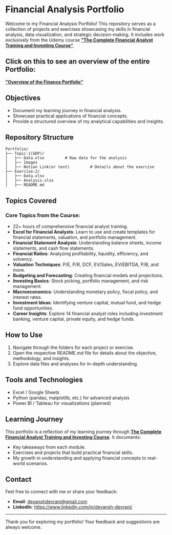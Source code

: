 # Financial Analysis Portfolio

Welcome to my Financial Analysis Portfolio! This repository serves as a collection of projects and exercises showcasing my skills in financial analysis, data visualization, and strategic decision-making. It includes work exclusively from the Udemy course **["The Complete Financial Analyst Training and Investing Course"](https://www.udemy.com/course/the-complete-financial-analyst-training-and-investing-course/?srsltid=AfmBOoqnLt8arKXkMuY1Z63FyWAeIsW4Ksl8W3Jb7lc4ndQW3q-tZT4X)**.

## Click on this to see an overview of the entire Portfolio:
**["Overview of the Finance Portfolio"](https://pleasant-trollius-36d.notion.site/Devansh-Devrani-Financial-Analysis-Portfolio-17e514cf88a680b58cc6ea535bbd14ca?pvs=4)**

## Objectives
- Document my learning journey in financial analysis.
- Showcase practical applications of financial concepts.
- Provide a structured overview of my analytical capabilities and insights.

## Repository Structure
```
Portfolio/
├── Topic-1(GDP)/
│   ├── Data.xlsx         # Raw data for the analysis
│   ├── Images
│   ├── Notion Link(or text)         # Details about the exercise
├── Exercise-2/
│   ├── Data.xlsx
│   ├── Analysis.xlsx
│   ├── README.md
```

## Topics Covered
### Core Topics from the Course:
- 22+ hours of comprehensive financial analyst training.
- **Excel for Financial Analysts**: Learn to use and create templates for financial statements, valuation, and portfolio management.
- **Financial Statement Analysis**: Understanding balance sheets, income statements, and cash flow statements.
- **Financial Ratios**: Analyzing profitability, liquidity, efficiency, and solvency.
- **Valuation Techniques**: P/E, P/R, DCF, EV/Sales, EV/EBITDA, P/B, and more.
- **Budgeting and Forecasting**: Creating financial models and projections.
- **Investing Basics**: Stock picking, portfolio management, and risk management.
- **Macroeconomics**: Understanding monetary policy, fiscal policy, and interest rates.
- **Investment Ideas**: Identifying venture capital, mutual fund, and hedge fund opportunities.
- **Career Insights**: Explore 14 financial analyst roles including investment banking, venture capital, private equity, and hedge funds.

## How to Use
1. Navigate through the folders for each project or exercise.
2. Open the respective README.md file for details about the objective, methodology, and insights.
3. Explore data files and analyses for in-depth understanding.

## Tools and Technologies
- Excel / Google Sheets
- Python (pandas, matplotlib, etc.) for advanced analysis
- Power BI / Tableau for visualizations (planned)

## Learning Journey
This portfolio is a reflection of my learning journey through **[The Complete Financial Analyst Training and Investing Course](https://www.udemy.com/course/the-complete-financial-analyst-training-and-investing-course/?srsltid=AfmBOoqnLt8arKXkMuY1Z63FyWAeIsW4Ksl8W3Jb7lc4ndQW3q-tZT4X)**. It documents:
- Key takeaways from each module.
- Exercises and projects that build practical financial skills.
- My growth in understanding and applying financial concepts to real-world scenarios.

## Contact
Feel free to connect with me or share your feedback:
- **Email**: devanshdevrani@gmail.com
- **LinkedIn**: https://www.linkedin.com/in/devansh-devrani/

---

Thank you for exploring my portfolio! Your feedback and suggestions are always welcome.

